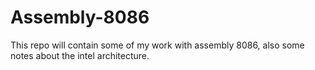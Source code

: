 # Assembly-8086
This repo will contain some of my work with assembly 8086, also some notes about the intel architecture. 
